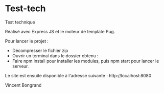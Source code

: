 # Test-tech
Test technique

Réalisé avec Express JS et le moteur de template Pug.

Pour lancer le projet :

- Décompresser le fichier zip
- Ouvrir un terminal dans le dossier obtenu :
- Faire npm install pour installer les modules, puis npm start pour lancer le serveur.

Le site est ensuite disponible à l'adresse suivante : http://localhost:8080

Vincent Bongrand
